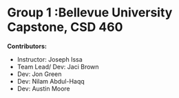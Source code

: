 <h1> Group 1 :Bellevue University Capstone, CSD 460 </h1>
<b>Contributors: </b>
<ul>
<li>Instructor: Joseph Issa</li>
<li>Team Lead/ Dev: Jaci Brown</li>
<li>Dev: Jon Green</li>
<li>Dev: Nilam Abdul-Haqq</li>
<li>Dev: Austin Moore</li>
</ul>
